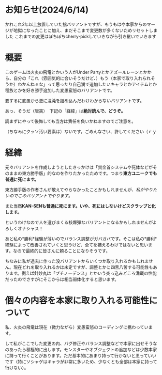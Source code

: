 # お知らせ(2024/6/14)

かれこれ2年以上放置していた拙バリアントですが、もうもはや本家からのマージが地獄になったことに加え、まだそこまで変更数が多くないためリセットしました
これまでの変更はぼちぼちcherry-pickしていきながら引き継いでいきます

# 概要

このゲームは火炎の飛竜とかいう人がUnder Partyとかアズールレーンとかから、自分の「これ（雰囲気的に合いそうだけど、）もう（本家で取り入れられそうか）わかんねぇな」って思ったり自己満で追加したいキャラとかアイテムとか種族とかを好き勝手追加した変愚蛮怒のバリアントです。

要するに変愚から更に混沌を詰め込んだわけわからないバリアントです。

あっ、そうだ（唐突）　下記の「経緯」は**絶対読んで、どうぞ。**

読まずにやって後悔しても当方は責任を負いかねますのでご注意を。

（ちなみにクッソ汚い要素は）ないです。ごめんなさい、許してください（ｒｙ

# 経緯

元々バリアントを作成しようとしたきっかけは「賞金首システムや死体などがそのままの東方勝手版」的なのを作りたかったためです。つまり**東方ユニークでも普通に死にます。**

東方勝手版の作者さんが敢えてやらなかったことかもしれませんが、*私がやりたいのでこのバリアントでやります*。

また当然**KAN-SENも普通に死にます。いや、死にはしないけどスクラップと化します。**

というわけなので人を選びまくる核爆弾なバリアントになるかもしれませんがよろしくオナシャス！

あと私の\*勝利\*経験が薄いのでバランス調整がガバガバです。そこは私の\*勝利\*経験によって改善されていくと思うけど、全てを補えるわけではないと思います。なので最終的に皆さんに頼ることになりそうです。

ちなみに私が過去に作った没バリアントからいくつか取り入れるかもしれません。現在どれを取り入れるかは未定ですが、調整とかに四苦八苦する可能性もあります。例えば針妙丸は「プチノーデンス」とかいう突っ込みどころ満載の性能だったのでさすがにそこからは相当弱体化すると思います。

# 個々の内容を本家に取り入れる可能性について

私、火炎の飛竜は現在（微力ながら）変愚蛮怒のコーディングに携わっています。

して私がここでした変更の内、バグ修正やバランス調整などで本家に出せそうなのあったら積極的に出します。モンスターやオブジェクトの追加などは少数本家に持って行くことがあります。ただ基本的にあまり持って行かないと思っていいです（特にソシャゲはキャラが非常に多いため、少なくとも全部は本家に持って行けない）。
